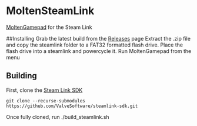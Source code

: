 # MoltenSteamLink
[MoltenGamepad](https://github.com/jgeumlek/MoltenGamepad/) for the Steam Link

##Installing
Grab the latest build from the [Releases](https://github.com/CollinScripter/MoltenSteamLink/releases) page
Extract the .zip file and copy the steamlink folder to a FAT32 formatted flash drive.
Place the flash drive into a steamlink and powercycle it. Run MoltenGamepad from the menu

## Building
First, clone the [Steam Link SDK](https://github.com/ValveSoftware/steamlink-sdk)

	git clone --recurse-submodules https://github.com/ValveSoftware/steamlink-sdk.git

Once fully cloned, run ./build_steamlink.sh

